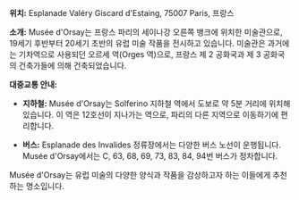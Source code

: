 **위치:** Esplanade Valéry Giscard d'Estaing, 75007 Paris, 프랑스

**소개:**
Musée d'Orsay는 프랑스 파리의 세이나강 오른쪽 뱅크에 위치한 미술관으로, 19세기 후반부터 20세기 초반의 유럽 미술 작품을 전시하고 있습니다. 미술관은 과거에는 기차역으로 사용되던 오르세 역(Orges 역)으로, 프랑스 제 2 공화국과 제 3 공화국의 건축가들에 의해 건축되었습니다.

**대중교통 안내:**

- **지하철:** Musée d'Orsay는 Solferino 지하철 역에서 도보로 약 5분 거리에 위치해 있습니다. 이 역은 12호선이 지나가는 역으로, 파리의 다른 지역으로 이동하기에 편리합니다.

- **버스:** Esplanade des Invalides 정류장에서는 다양한 버스 노선이 운행됩니다. Musée d'Orsay에서는 C, 63, 68, 69, 73, 83, 84, 94번 버스가 정차합니다.

Musée d'Orsay는 유럽 미술의 다양한 양식과 작품을 감상하고자 하는 이들에게 추천하는 명소입니다.
